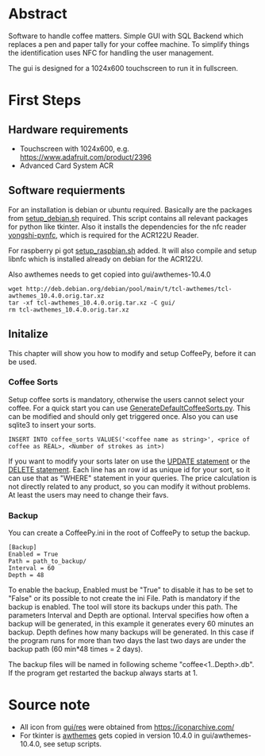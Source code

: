 # Abstract

Software to handle coffee matters. Simple GUI with SQL Backend which replaces a pen and paper tally for your coffee machine. To simplify things the identification uses NFC for handling the user management.

The gui is designed for a 1024x600 touchscreen to run it in fullscreen.

# First Steps

## Hardware requirements

- Touchscreen with 1024x600, e.g. https://www.adafruit.com/product/2396
- Advanced Card System ACR

## Software requierments

For an installation is debian or ubuntu required. Basically are the packages from [setup_debian.sh](setup_debian.sh) required. This script contains all relevant packages for python like tkinter. Also it installs the dependencies for the nfc reader [yongshi-pynfc](https://pypi.org/project/yongshi-pynfc/), which is required for the ACR122U Reader.

For raspberry pi got [setup_raspbian.sh](setup_raspbian.sh) added. It will also compile and setup libnfc which is installed already on debian for the ACR122U.

Also awthemes needs to get copied into gui/awthemes-10.4.0

```
wget http://deb.debian.org/debian/pool/main/t/tcl-awthemes/tcl-awthemes_10.4.0.orig.tar.xz
tar -xf tcl-awthemes_10.4.0.orig.tar.xz -C gui/
rm tcl-awthemes_10.4.0.orig.tar.xz
```

## Initalize

This chapter will show you how to modify and setup CoffeePy, before it can be used.

### Coffee Sorts

Setup coffee sorts is mandatory, otherwise the users cannot select your coffee. For a quick start you can use [GenerateDefaultCoffeeSorts.py](GenerateDefaultCoffeeSorts.py). This can be modified and should only get triggered once. Also you can use sqlite3 to insert your sorts.

```
INSERT INTO coffee_sorts VALUES('<coffee name as string>', <price of coffee as REAL>, <Number of strokes as int>)
```

If you want to modify your sorts later on use the [UPDATE statement](https://www.sqlite.org/lang_update.html) or the [DELETE statement](https://www.sqlite.org/lang_delete.html). Each line has an row id as unique id for your sort, so it can use that as "WHERE" statement in your queries. The price calculation is not directly related to any product, so you can modify it without problems. At least the users may need to change their favs. 


### Backup

You can create a CoffeePy.ini in the root of CoffeePy to setup the backup.

```
[Backup]
Enabled = True
Path = path_to_backup/
Interval = 60
Depth = 48
```

To enable the backup, Enabled must be "True" to disable it has to be set to "False" or its possible to not create the ini File. Path is mandatory if the backup is enabled. The tool will store its backups under this path. 
The parameters Interval and Depth are optional. Interval specifies how often a backup will be generated, in this example it generates every 60 minutes an backup. Depth defines how many backups will be generated. In this case if the program runs for more than two days the last two days are under the backup path (60 min*48 times = 2 days).

The backup files will be named in following scheme "coffee<1..Depth>.db". If the program get restarted the backup always starts at 1.


# Source note

- All icon from [gui/res](gui/res) were obtained from https://iconarchive.com/
- For tkinter is [awthemes](https://wiki.tcl-lang.org/page/awthemes) gets copied in version 10.4.0 in gui/awthemes-10.4.0, see setup scripts.